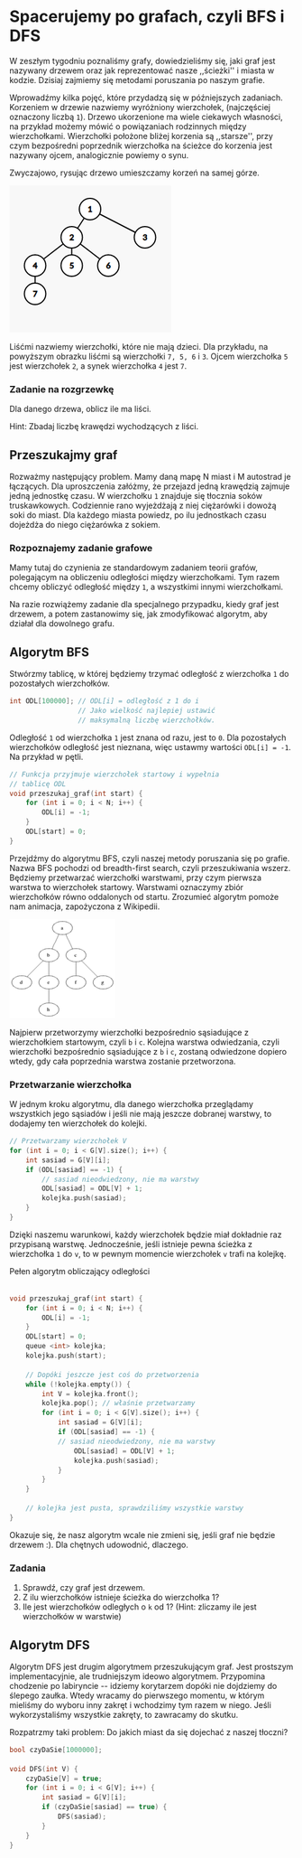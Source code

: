 # Spacerujemy po grafach, czyli BFS i DFS

W zeszłym tygodniu poznaliśmy grafy, dowiedzieliśmy się, jaki
graf jest nazywany drzewem oraz jak reprezentować nasze ,,ścieżki'' i
miasta w kodzie. Dzisiaj zajmiemy się metodami poruszania po naszym grafie.

Wprowadźmy kilka pojęć, które przydadzą się w późniejszych
zadaniach. Korzeniem w drzewie nazwiemy wyróżniony wierzchołek,
(najczęściej oznaczony liczbą ```1```).
Drzewo ukorzenione ma wiele ciekawych własności,
na przykład możemy mówić o powiązaniach rodzinnych
między wierzchołkami. Wierzchołki położone bliżej
korzenia są ,,starsze'', przy czym bezpośredni
poprzednik wierzchołka na ścieżce do korzenia
jest nazywany ojcem, analogicznie powiemy o synu.

Zwyczajowo, rysując drzewo umieszczamy korzeń na
samej górze.

![alt text](ukorzenione.png)

Liśćmi nazwiemy wierzchołki, które nie mają dzieci.
Dla przykładu, na powyższym obrazku liśćmi są wierzchołki ```7, 5, 6``` i ```3```.
Ojcem wierzchołka ```5``` jest wierzchołek ```2```,
a synek wierzchołka ```4``` jest ```7```.

### Zadanie na rozgrzewkę

Dla danego drzewa, oblicz ile ma liści.

Hint: Zbadaj liczbę krawędzi wychodzących z liści.

## Przeszukajmy graf

Rozważmy następujący problem. Mamy daną mapę N miast i M
autostrad je łączących. Dla uproszczenia załóżmy, że
przejazd jedną krawędzią zajmuje jedną jednostkę czasu.
W wierzchołku ```1``` znajduje się tłocznia soków
truskawkowych. Codziennie rano wyjeżdżają z niej ciężarówki i dowożą soki do miast. Dla każdego miasta powiedz, po ilu jednostkach czasu dojeżdża do niego ciężarówka z sokiem.

### Rozpoznajemy zadanie grafowe

Mamy tutaj do czynienia ze standardowym zadaniem teorii
grafów, polegającym na obliczeniu odległości między wierzchołkami. Tym razem chcemy obliczyć odległość między ```1```, a wszystkimi innymi wierzchołkami.

Na razie rozwiążemy zadanie dla specjalnego przypadku, kiedy graf jest drzewem, a potem zastanowimy się, jak zmodyfikować algorytm, aby działał dla dowolnego grafu.

## Algorytm BFS

Stwórzmy tablicę, w której będziemy trzymać odległość
z wierzchołka ```1``` do pozostałych wierzchołków.

```C++
int ODL[100000]; // ODL[i] = odległość z 1 do i
                 // Jako wielkość najlepiej ustawić
                 // maksymalną liczbę wierzchołków.
```

Odległość ```1``` od wierzchołka ```1``` jest znana od razu, jest to ```0```. Dla pozostałych wierzchołków
odległość jest nieznana, więc ustawmy wartości
```ODL[i] = -1```. Na przykład w pętli.

```C++
// Funkcja przyjmuje wierzchołek startowy i wypełnia
// tablicę ODL
void przeszukaj_graf(int start) {
    for (int i = 0; i < N; i++) {
        ODL[i] = -1;
    }
    ODL[start] = 0;
}
```

Przejdźmy do algorytmu BFS, czyli naszej metody
poruszania się po grafie.
Nazwa BFS pochodzi od breadth-first search, czyli
przeszukiwania wszerz.
Będziemy przetwarzać wierzchołki warstwami, przy czym
pierwsza warstwa to wierzchołek startowy. Warstwami
oznaczymy zbiór wierzchołków równo oddalonych od startu.
Zrozumieć algorytm pomoże nam animacja, zapożyczona z
Wikipedii.

![alt text](Animated_BFS.gif)

Najpierw przetworzymy wierzchołki bezpośrednio sąsiadujące z wierzchołkiem startowym, czyli ```b``` i
```c```. Kolejna warstwa odwiedzania, czyli wierzchołki
bezpośrednio sąsiadujące z ```b``` i ```c```, zostaną
odwiedzone dopiero wtedy, gdy cała poprzednia warstwa zostanie przetworzona.

### Przetwarzanie wierzchołka

W jednym kroku algorytmu, dla danego wierzchołka
przeglądamy wszystkich jego sąsiadów i jeśli nie mają
jeszcze dobranej warstwy, to dodajemy ten wierzchołek do kolejki.

```C++
// Przetwarzamy wierzchołek V
for (int i = 0; i < G[V].size(); i++) {
    int sasiad = G[V][i];
    if (ODL[sasiad] == -1) {
        // sasiad nieodwiedzony, nie ma warstwy
        ODL[sasiad] = ODL[V] + 1;
        kolejka.push(sasiad);
    }
}
```

Dzięki naszemu warunkowi, każdy wierzchołek będzie miał
dokładnie raz przypisaną warstwę. Jednocześnie, jeśli
istnieje pewna ścieżka z wierzchołka ```1``` do
```v```, to w pewnym momencie wierzchołek ```v``` trafi na kolejkę.

Pełen algorytm obliczający odległości

```C++

void przeszukaj_graf(int start) {
    for (int i = 0; i < N; i++) {
        ODL[i] = -1;
    }
    ODL[start] = 0;
    queue <int> kolejka;
    kolejka.push(start);

    // Dopóki jeszcze jest coś do przetworzenia
    while (!kolejka.empty()) {
        int V = kolejka.front();
        kolejka.pop(); // właśnie przetwarzamy
        for (int i = 0; i < G[V].size(); i++) {
            int sasiad = G[V][i];
            if (ODL[sasiad] == -1) {
            // sasiad nieodwiedzony, nie ma warstwy
                ODL[sasiad] = ODL[V] + 1;
                kolejka.push(sasiad);
            }
        }
    }

    // kolejka jest pusta, sprawdziliśmy wszystkie warstwy
}

```

Okazuje się, że nasz algorytm wcale nie zmieni się, jeśli graf nie będzie drzewem :). Dla chętnych udowodnić, dlaczego.

### Zadania
1) Sprawdź, czy graf jest drzewem.
2) Z ilu wierzchołków istnieje ścieżka do wierzchołka 1?
3) Ile jest wierzchołków odległych o ```k``` od 1? (Hint: zliczamy ile jest wierzchołków w warstwie)

## Algorytm DFS

Algorytm DFS jest drugim algorytmem przeszukującym
graf. Jest prostszym implementacyjnie, ale
trudniejszym ideowo algorytmem. Przypomina
chodzenie po labiryncie -- idziemy korytarzem dopóki
nie dojdziemy do ślepego zaułka. Wtedy wracamy do pierwszego momentu, w którym mieliśmy do wyboru inny
zakręt i wchodzimy tym razem w niego. Jeśli wykorzystaliśmy wszystkie zakręty, to zawracamy do skutku.

Rozpatrzmy taki problem:
Do jakich miast da się dojechać z naszej tłoczni?

```C++
bool czyDaSie[1000000];

void DFS(int V) {
    czyDaSie[V] = true;
    for (int i = 0; i < G[V]; i++) {
        int sasiad = G[V][i];
        if (czyDaSie[sasiad] == true) {
            DFS(sasiad);
        }
    }
}

```


